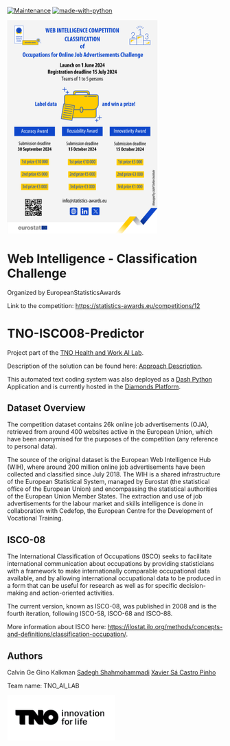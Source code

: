 [![Maintenance](https://img.shields.io/badge/Maintained%3F-yes-green.svg)](https://GitHub.com/Naereen/StrapDown.js/graphs/commit-activity)  [![made-with-python](https://img.shields.io/badge/Made%20with-Python-1f425f.svg)](https://www.python.org/)

<img src="01_post_web_intelligence_classification.png" alt="Your image title" width="350"/>

# Web Intelligence - Classification Challenge
Organized by EuropeanStatisticsAwards

Link to the competition: https://statistics-awards.eu/competitions/12

# TNO-ISCO08-Predictor

Project part of the [TNO Health and Work AI Lab](https://www.tno.nl/en/healthy/digital-health/health-work-ai-lab/).

Description of the solution can be found here: [Approach Description](classification_approach_description.pdf).

This automated text coding system was also deployed as a [Dash Python](https://dash.plotly.com/) Application and is currently hosted in the [Diamonds Platform](https://diamonds.tno.nl/).

## Dataset Overview

The competition dataset contains 26k online job advertisements (OJA), retrieved from around 400 websites active in the European Union, which have been anonymised for the purposes of the competition (any reference to personal data).

The source of the original dataset is the European Web Intelligence Hub (WIH), where around 200 million online job advertisements have been collected and classified since July 2018. The WIH is a shared infrastructure of the European Statistical System, managed by Eurostat (the statistical office of the European Union) and encompassing the statistical authorities of the European Union Member States. The extraction and use of job advertisements for the labour market and skills intelligence is done in collaboration with Cedefop, the European Centre for the Development of Vocational Training.

## ISCO-08

The International Classification of Occupations (ISCO) seeks to facilitate international communication about occupations by providing statisticians with a framework to make internationally comparable occupational data available, and by allowing international occupational data to be produced in a form that can be useful for research as well as for specific decision-making and action-oriented activities.

The current version, known as ISCO-08, was published in 2008 and is the fourth iteration, following ISCO-58, ISCO-68 and ISCO-88. 

More information about ISCO here: https://ilostat.ilo.org/methods/concepts-and-definitions/classification-occupation/.


##  Authors
Calvin Ge
Gino Kalkman
[Sadegh Shahmohammadi](https://github.com/SadeghNick)
[Xavier Sá Castro Pinho](https://github.com/xavierpinho23/)

Team name: TNO_AI_LAB

<img src="TNO.png" alt="Your image title" width="250"/>
